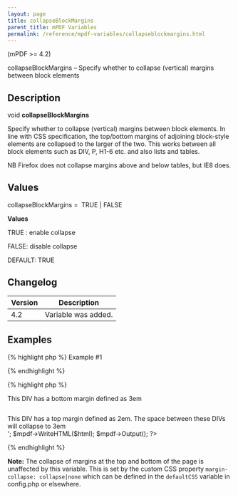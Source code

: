 ```yaml
---
layout: page
title: collapseBlockMargins
parent_title: mPDF Variables
permalink: /reference/mpdf-variables/collapseblockmargins.html
---
```


<div id="bpmbook" class="bpmbook" style="direction:ltr;">
<div class="topic_user_field">
<div id="U0">
<p>(mPDF &gt;= 4.2)</p>
<p>collapseBlockMargins – Specify whether to collapse (vertical) margins between block elements</p>
<h2>Description</h2>

<div class="alert alert-info" role="alert">void <b>collapseBlockMargins</b></div>
<p>Specify whether to collapse (vertical) margins between block elements. In line with CSS specification, the top/bottom margins of adjoining block-style elements are collapsed to the larger of the two. This works between all block elements such as DIV, P, H1-6 etc. and also lists and tables.</p>
<p>NB Firefox does not collapse margins above and below tables, but IE8 does.</p>
<h2>Values</h2>
<p class="manual_param_dt"><span class="parameter">collapseBlockMargins</span> =&nbsp; <span class="smallblock">TRUE </span>| <span class="smallblock">FALSE</span></p>
<p class="manual_param_dd"><b>Values</b>

<span class="smallblock">TRUE </span>: enable collapse

<span class="smallblock">FALSE</span>: disable collapse

<span class="smallblock">DEFAULT</span>: <span class="smallblock">TRUE</span></p>
<h2>Changelog</h2>
<table class="bpmTopic"> <thead>
<tr> <th>Version</th><th>Description</th> </tr>
</thead> <tbody>
<tr>
<td>4.2</td>
<td>Variable was added.</td>
</tr>
</tbody> </table>
<h2>Examples</h2>

{% highlight php %}
Example #1

{% endhighlight %}

{% highlight php %}
<?php

<?php

include("../mpdf.php");

$mpdf=new mPDF();

$html = '

<div style="margin-bottom: 3em;">This DIV has a bottom margin defined as 3em</div>

<div style="margin-top: 2em;">This DIV has a top margin defined as 2em. The space between these DIVs will collapse to 3em</div>';

$mpdf->WriteHTML($html);

$mpdf->Output();

?>
{% endhighlight %}

<div class="alert alert-info" role="alert"><b>Note:</b> The collapse of margins at the top and bottom of the page is unaffected by this variable. This is set by the custom CSS property <code>margin-collapse: collapse|none</code> which can be defined in the <code>defaultCSS</code> variable in <span class="filename">config.php</span> or elsewhere.</div>
<p>&nbsp;</p>
</div>
</div>

